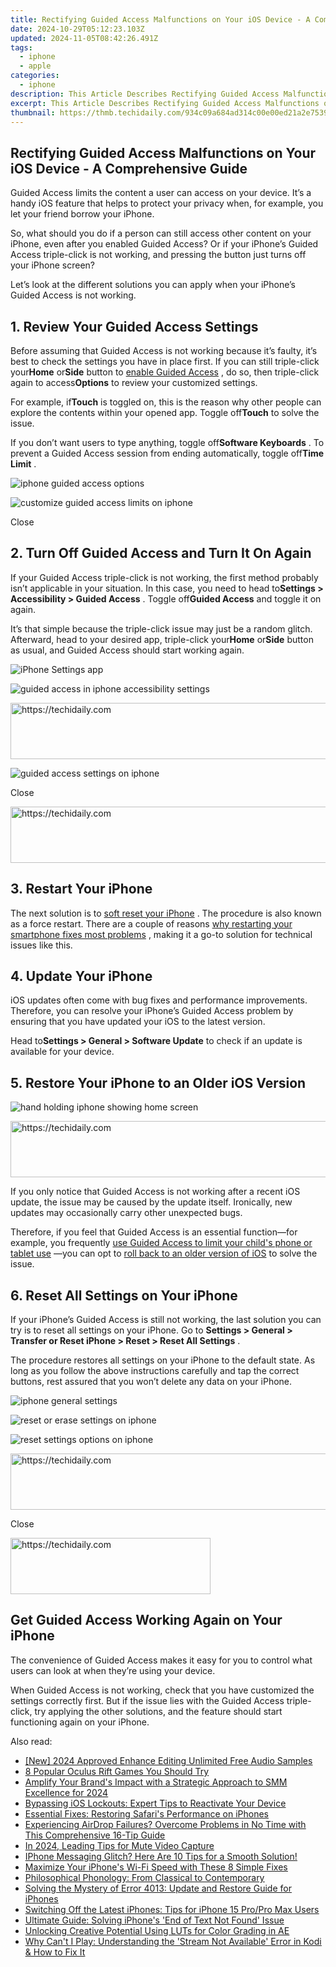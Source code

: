 ```yaml
---
title: Rectifying Guided Access Malfunctions on Your iOS Device - A Comprehensive Guide
date: 2024-10-29T05:12:23.103Z
updated: 2024-11-05T08:42:26.491Z
tags:
  - iphone
  - apple
categories:
  - iphone
description: This Article Describes Rectifying Guided Access Malfunctions on Your iOS Device - A Comprehensive Guide
excerpt: This Article Describes Rectifying Guided Access Malfunctions on Your iOS Device - A Comprehensive Guide
thumbnail: https://thmb.techidaily.com/934c09a684ad314c00e00ed21a2e7539ae4858551b2266da80c837988bee503d.jpg
---
```


## Rectifying Guided Access Malfunctions on Your iOS Device - A Comprehensive Guide

 Guided Access limits the content a user can access on your device. It’s a handy iOS feature that helps to protect your privacy when, for example, you let your friend borrow your iPhone.

 So, what should you do if a person can still access other content on your iPhone, even after you enabled Guided Access? Or if your iPhone’s Guided Access triple-click is not working, and pressing the button just turns off your iPhone screen?

 Let’s look at the different solutions you can apply when your iPhone’s Guided Access is not working.

## 1\. Review Your Guided Access Settings

 Before assuming that Guided Access is not working because it’s faulty, it’s best to check the settings you have in place first. If you can still triple-click your**Home** or**Side** button to [enable Guided Access](https://www.makeuseof.com/tag/guided-access-iphone/) , do so, then triple-click again to access**Options** to review your customized settings.

 For example, if**Touch** is toggled on, this is the reason why other people can explore the contents within your opened app. Toggle off**Touch** to solve the issue.

 If you don’t want users to type anything, toggle off**Software Keyboards** . To prevent a Guided Access session from ending automatically, toggle off**Time Limit** .

![iphone guided access options](https://static1.makeuseofimages.com/wordpress/wp-content/uploads/2022/11/img_5214.jpeg)

![customize guided access limits on iphone](https://static1.makeuseofimages.com/wordpress/wp-content/uploads/2022/11/img_5213.jpeg)

Close

## 2\. Turn Off Guided Access and Turn It On Again

 If your Guided Access triple-click is not working, the first method probably isn’t applicable in your situation. In this case, you need to head to**Settings > Accessibility > Guided Access** . Toggle off**Guided Access** and toggle it on again.

 It’s that simple because the triple-click issue may just be a random glitch. Afterward, head to your desired app, triple-click your**Home** or**Side** button as usual, and Guided Access should start working again.

![iPhone Settings app](https://static1.makeuseofimages.com/wordpress/wp-content/uploads/2022/09/settings-general.JPEG)

![guided access in iphone accessibility settings](https://static1.makeuseofimages.com/wordpress/wp-content/uploads/2022/11/guided-access-1.JPEG)

<!-- affiliate ads begin -->
<a href="https://aligracehair.sjv.io/c/5597632/2027195/19272" target="_top" id="2027195">
  <img src="//a.impactradius-go.com/display-ad/19272-2027195" border="0" alt="https://techidaily.com" width="728" height="90"/>
</a>
<img height="0" width="0" src="https://aligracehair.sjv.io/i/5597632/2027195/19272" style="position:absolute;visibility:hidden;" border="0" />
<!-- affiliate ads end -->

![guided access settings on iphone](https://static1.makeuseofimages.com/wordpress/wp-content/uploads/2022/11/guided-access-2.JPEG)

Close

<!-- affiliate ads begin -->
<a href="https://aidotcom.pxf.io/c/5597632/2129043/19576" target="_top" id="2129043">
  <img src="//a.impactradius-go.com/display-ad/19576-2129043" border="0" alt="https://techidaily.com" width="728" height="90"/>
</a>
<img height="0" width="0" src="https://aidotcom.pxf.io/i/5597632/2129043/19576" style="position:absolute;visibility:hidden;" border="0" />
<!-- affiliate ads end -->

## 3\. Restart Your iPhone

 The next solution is to [soft reset your iPhone](https://www.makeuseof.com/iphone-soft-reset/) . The procedure is also known as a force restart. There are a couple of reasons [why restarting your smartphone fixes most problems](https://www.makeuseof.com/why-restarting-smartphone-fixes-most-problems/) , making it a go-to solution for technical issues like this.

## 4\. Update Your iPhone

 iOS updates often come with bug fixes and performance improvements. Therefore, you can resolve your iPhone’s Guided Access problem by ensuring that you have updated your iOS to the latest version.

 Head to**Settings > General > Software Update** to check if an update is available for your device.

## 5\. Restore Your iPhone to an Older iOS Version

![hand holding iphone showing home screen](https://static1.makeuseofimages.com/wordpress/wp-content/uploads/2022/10/MUO-in-article-image-(1200px-by-600px-21-ratio)-(14).jpg)

<!-- affiliate ads begin -->
<a href="https://appsumo.8odi.net/c/5597632/2068426/7443" target="_top" id="2068426">
  <img src="//a.impactradius-go.com/display-ad/7443-2068426" border="0" alt="https://techidaily.com" width="728" height="90"/>
</a>
<img height="0" width="0" src="https://appsumo.8odi.net/i/5597632/2068426/7443" style="position:absolute;visibility:hidden;" border="0" />
<!-- affiliate ads end -->

 If you only notice that Guided Access is not working after a recent iOS update, the issue may be caused by the update itself. Ironically, new updates may occasionally carry other unexpected bugs.

 Therefore, if you feel that Guided Access is an essential function—for example, you frequently [use Guided Access to limit your child's phone or tablet use](https://www.makeuseof.com/how-to-limit-kids-ipad-with-guided-access/) —you can opt to [roll back to an older version of iOS](https://www.makeuseof.com/how-to-downgrade-ios/) to solve the issue.

## 6\. Reset All Settings on Your iPhone

 If your iPhone’s Guided Access is still not working, the last solution you can try is to reset all settings on your iPhone. Go to **Settings > General > Transfer or Reset iPhone > Reset > Reset All Settings** .

 The procedure restores all settings on your iPhone to the default state. As long as you follow the above instructions carefully and tap the correct buttons, rest assured that you won’t delete any data on your iPhone.

![iphone general settings](https://static1.makeuseofimages.com/wordpress/wp-content/uploads/2022/11/iphone-reset.JPEG)

![reset or erase settings on iphone](https://static1.makeuseofimages.com/wordpress/wp-content/uploads/2022/11/reset-iphone-menu.JPEG)

![reset settings options on iphone](https://static1.makeuseofimages.com/wordpress/wp-content/uploads/2022/11/reset-iphone-options.JPEG)

<!-- affiliate ads begin -->
<a href="https://ephamedtechinc.pxf.io/c/5597632/2137216/26400" target="_top" id="2137216">
  <img src="//a.impactradius-go.com/display-ad/26400-2137216" border="0" alt="https://techidaily.com" width="728" height="90"/>
</a>
<img height="0" width="0" src="https://ephamedtechinc.pxf.io/i/5597632/2137216/26400" style="position:absolute;visibility:hidden;" border="0" />
<!-- affiliate ads end -->

Close

<!-- affiliate ads begin -->
<a href="https://aligracehair.sjv.io/c/5597632/2135401/19272" target="_top" id="2135401">
  <img src="//a.impactradius-go.com/display-ad/19272-2135401" border="0" alt="https://techidaily.com" width="320" height="90"/>
</a>
<img height="0" width="0" src="https://aligracehair.sjv.io/i/5597632/2135401/19272" style="position:absolute;visibility:hidden;" border="0" />
<!-- affiliate ads end -->

## Get Guided Access Working Again on Your iPhone

 The convenience of Guided Access makes it easy for you to control what users can look at when they’re using your device.

 When Guided Access is not working, check that you have customized the settings correctly first. But if the issue lies with the Guided Access triple-click, try applying the other solutions, and the feature should start functioning again on your iPhone.

<ins class="adsbygoogle"
     style="display:block"
     data-ad-format="autorelaxed"
     data-ad-client="ca-pub-7571918770474297"
     data-ad-slot="1223367746"></ins>

<ins class="adsbygoogle"
     style="display:block"
     data-ad-client="ca-pub-7571918770474297"
     data-ad-slot="8358498916"
     data-ad-format="auto"
     data-full-width-responsive="true"></ins>

<span class="atpl-alsoreadstyle">Also read:</span>
<div><ul>
<li><a href="https://youtube-blog.techidaily.com/024-approved-enhance-editing-unlimited-free-audio-samples/"><u>[New] 2024 Approved Enhance Editing Unlimited Free Audio Samples</u></a></li>
<li><a href="https://extra-hints.techidaily.com/8-popular-oculus-rift-games-you-should-try/"><u>8 Popular Oculus Rift Games You Should Try</u></a></li>
<li><a href="https://extra-lessons.techidaily.com/amplify-your-brands-impact-with-a-strategic-approach-to-smm-excellence-for-2024/"><u>Amplify Your Brand's Impact with a Strategic Approach to SMM Excellence for 2024</u></a></li>
<li><a href="https://fox-that.techidaily.com/bypassing-ios-lockouts-expert-tips-to-reactivate-your-device/"><u>Bypassing iOS Lockouts: Expert Tips to Reactivate Your Device</u></a></li>
<li><a href="https://fox-that.techidaily.com/essential-fixes-restoring-safaris-performance-on-iphones/"><u>Essential Fixes: Restoring Safari's Performance on iPhones</u></a></li>
<li><a href="https://fox-that.techidaily.com/experiencing-airdrop-failures-overcome-problems-in-no-time-with-this-comprehensive-16-tip-guide/"><u>Experiencing AirDrop Failures? Overcome Problems in No Time with This Comprehensive 16-Tip Guide</u></a></li>
<li><a href="https://desktop-recording.techidaily.com/in-2024-leading-tips-for-mute-video-capture/"><u>In 2024, Leading Tips for Mute Video Capture</u></a></li>
<li><a href="https://fox-that.techidaily.com/iphone-messaging-glitch-here-are-10-tips-for-a-smooth-solution/"><u>IPhone Messaging Glitch? Here Are 10 Tips for a Smooth Solution!</u></a></li>
<li><a href="https://fox-that.techidaily.com/maximize-your-iphones-wi-fi-speed-with-these-8-simple-fixes/"><u>Maximize Your iPhone's Wi-Fi Speed with These 8 Simple Fixes</u></a></li>
<li><a href="https://mondly-stories.techidaily.com/philosophical-phonology-from-classical-to-contemporary/"><u>Philosophical Phonology: From Classical to Contemporary</u></a></li>
<li><a href="https://fox-that.techidaily.com/solving-the-mystery-of-error-4013-update-and-restore-guide-for-iphones/"><u>Solving the Mystery of Error 4013: Update and Restore Guide for iPhones</u></a></li>
<li><a href="https://techtrends.techidaily.com/switching-off-the-latest-iphones-tips-for-iphone-15-propro-max-users/"><u>Switching Off the Latest iPhones: Tips for iPhone 15 Pro/Pro Max Users</u></a></li>
<li><a href="https://fox-that.techidaily.com/ultimate-guide-solving-iphones-end-of-text-not-found-issue/"><u>Ultimate Guide: Solving iPhone's 'End of Text Not Found' Issue</u></a></li>
<li><a href="https://fox-friendly.techidaily.com/unlocking-creative-potential-using-luts-for-color-grading-in-ae/"><u>Unlocking Creative Potential Using LUTs for Color Grading in AE</u></a></li>
<li><a href="https://video-ai-editor.techidaily.com/why-cant-i-play-understanding-the-stream-not-available-error-in-kodi-and-how-to-fix-it/"><u>Why Can't I Play: Understanding the 'Stream Not Available' Error in Kodi & How to Fix It</u></a></li>
</ul></div>


